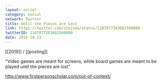 ```yaml
---
layout: social
category: social
network: Twitter
title: Until the Pieces are Lost
link: https://twitter.com/steinea/status/1187077283682508800
twitterID: 1187077283682508800
date: 2019-10-23
---
```


[[2019]] / [[posting]]

"Video games are meant for screens, while board games are meant to be played until the pieces are lost"

<http://www.firstpersonscholar.com/out-of-context/>
